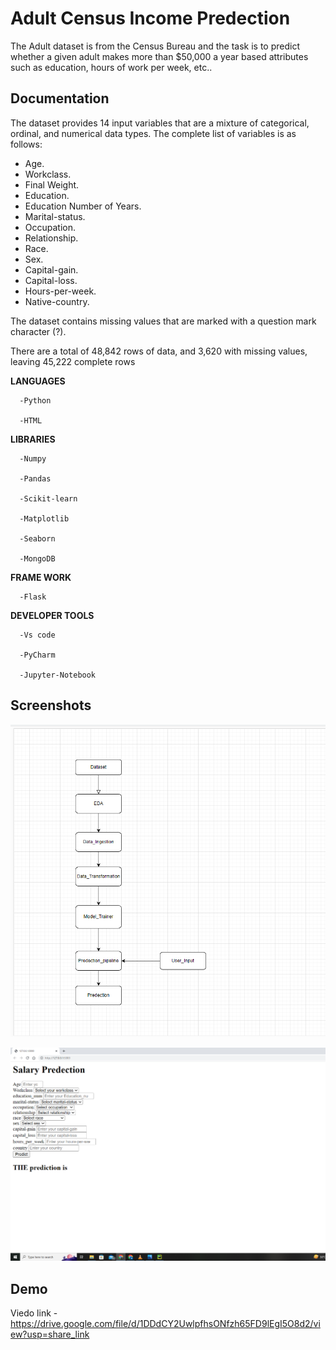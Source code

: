 # Adult Census Income Predection

The Adult dataset is from the Census Bureau and the task is to predict whether a given adult makes more than $50,000 a year based attributes such as education, hours of work per week, etc..


## Documentation


The dataset provides 14 input variables that are a mixture of categorical, ordinal, and numerical data types. The complete list of variables is as follows:

* Age.
* Workclass.
* Final Weight.
* Education.
* Education Number of Years.
* Marital-status.
* Occupation.
* Relationship.
* Race.
* Sex.
* Capital-gain.
* Capital-loss.
* Hours-per-week.
* Native-country.

The dataset contains missing values that are marked with a question mark character (?).

There are a total of 48,842 rows of data, and 3,620 with missing values, leaving 45,222 complete rows

  
**LANGUAGES**

      -Python
      
      -HTML
      
      
**LIBRARIES**

      -Numpy
      
      -Pandas
      
      -Scikit-learn
      
      -Matplotlib
      
      -Seaborn
      
      -MongoDB
**FRAME WORK**

      -Flask
      
      
**DEVELOPER TOOLS**

      -Vs code
      
      -PyCharm
      
      -Jupyter-Notebook

## Screenshots

![Project Structure](https://github.com/Ayush866/Ineuron-Intership-Project/blob/main/screenshot/Desktop%20Screenshot%202023.04.06%20-%2015.09.03.77.png?raw=true)

![Interface](https://github.com/Ayush866/Ineuron-Intership-Project/blob/main/screenshot/Desktop%20Screenshot%202023.04.06%20-%2023.44.35.29.png?raw=true)


## Demo

Viedo link - https://drive.google.com/file/d/1DDdCY2UwlpfhsONfzh65FD9lEgI5O8d2/view?usp=share_link